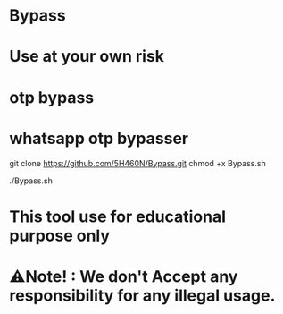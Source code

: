 # Bypass

# Use at your own risk

# otp bypass
# whatsapp otp bypasser

git clone https://github.com/5H460N/Bypass.git
chmod +x Bypass.sh

./Bypass.sh

# This tool use for educational purpose only

# ⚠️Note! : We don't Accept any responsibility for any illegal usage.
